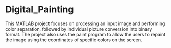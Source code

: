 # Digital_Painting
This MATLAB project focuses on processing an input image and performing color separation, followed by individual picture conversion into binary format. The project also uses the paint program to allow the users to repaint the image using the coordinates of specific colors on the screen.
